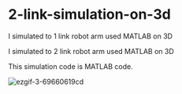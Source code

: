 # 2-link-simulation-on-3d

I simulated to 1 link robot arm used MATLAB on 3D

I simulated to 2 link robot arm used MATLAB on 3D

This simulation code is MATLAB code.

![ezgif-3-69660619cd](https://user-images.githubusercontent.com/28477132/149626195-ca37f53f-8d18-4aae-96f2-bec442afb143.gif)
